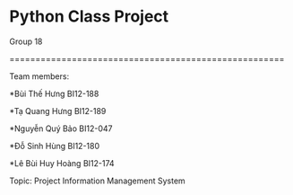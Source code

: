 Python Class Project  
=====================================================

Group 18  

=====================================================

Team members:  

*Bùi Thế Hưng BI12-188  

*Tạ Quang Hưng BI12-189  

*Nguyễn Quý Bảo BI12-047  

*Đỗ Sinh Hùng BI12-180  

*Lê Bùi Huy Hoàng BI12-174  

Topic: Project Information Management System  